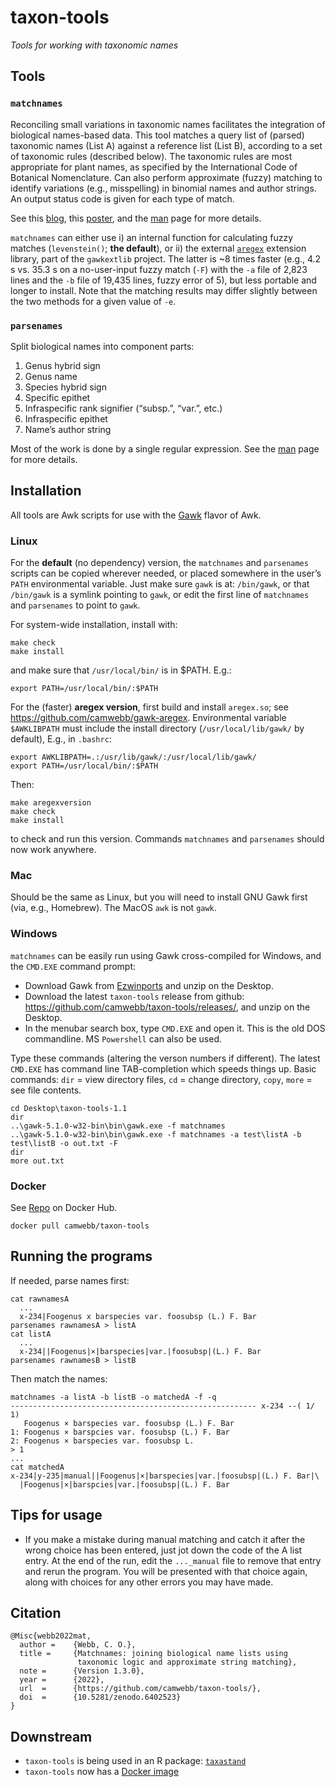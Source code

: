 # taxon-tools

_Tools for working with taxonomic names_

## Tools

### `matchnames`

Reconciling small variations in taxonomic names facilitates the
integration of biological names-based data.  This tool matches a query
list of (parsed) taxonomic names (List A) against a reference list
(List B), according to a set of taxonomic rules (described below). The
taxonomic rules are most appropriate for plant names, as specified by
the International Code of Botanical Nomenclature.  Can also perform
approximate (fuzzy) matching to identify variations (e.g.,
misspelling) in binomial names and author strings. An output status
code is given for each type of match.

See this [blog](http://alaskaflora.org/pages/blog3.html), this
[poster](http://alaskaflora.org/files/webb_BSA2020.pdf), and the
[man](doc/matchnames.md) page for more details.

`matchnames` can either use i) an internal function for calculating
fuzzy matches (`levenstein()`; **the default**), or ii) the external
[`aregex`](https://github.com/camwebb/gawk-aregex) extension library,
part of the `gawkextlib` project. The latter is ~8 times faster (e.g.,
4.2 s vs. 35.3 s on a no-user-input fuzzy match (`-F`) with the `-a`
file of 2,823 lines and the `-b` file of 19,435 lines, fuzzy error of
5), but less portable and longer to install.  Note that the matching
results may differ slightly between the two methods for a given value
of `-e`.

### `parsenames`

Split biological names into component parts:

 1. Genus hybrid sign
 2. Genus name
 3. Species hybrid sign
 4. Specific epithet
 5. Infraspecific rank signifier (“subsp.”, “var.”, etc.)
 6. Infraspecific epithet
 7. Name’s author string

Most of the work is done by a single regular expression. See the
[man](doc/parsenames.md) page for more details.

## Installation

All tools are Awk scripts for use with the
[Gawk](https://www.gnu.org/software/gawk/) flavor of Awk.

### Linux

For the **default** (no dependency) version, the `matchnames` and
`parsenames` scripts can be copied wherever needed, or placed
somewhere in the user’s `PATH` environmental variable.  Just make sure
`gawk` is at: `/bin/gawk`, or that `/bin/gawk` is a symlink pointing
to `gawk`, or edit the first line of `matchnames` and `parsenames` to
point to `gawk`.

For system-wide installation, install with:

    make check
    make install

and make sure that `/usr/local/bin/` is in $PATH. E.g.:

    export PATH=/usr/local/bin/:$PATH

For the (faster) **aregex version**, first build and install
`aregex.so`; see
<https://github.com/camwebb/gawk-aregex>. Environmental variable
`$AWKLIBPATH` must include the install directory
(`/usr/local/lib/gawk/` by default), E.g., in `.bashrc`:

    export AWKLIBPATH=.:/usr/lib/gawk/:/usr/local/lib/gawk/
    export PATH=/usr/local/bin/:$PATH

Then:

    make aregexversion
    make check
    make install

to check and run this version. Commands `matchnames` and `parsenames`
should now work anywhere.


### Mac

Should be the same as Linux, but you will need to install GNU Gawk
first (via, e.g., Homebrew).  The MacOS `awk` is not `gawk`.

### Windows

`matchnames` can be easily run using Gawk cross-compiled for Windows,
and the `CMD.EXE` command prompt:

 * Download Gawk from
   [Ezwinports](https://sourceforge.net/projects/ezwinports/files/) and unzip
   on the Desktop.
 * Download the latest `taxon-tools` release from github: 
   <https://github.com/camwebb/taxon-tools/releases/>, and unzip on the 
   Desktop.
 * In the menubar search box, type `CMD.EXE` and open it. This is the old
   DOS commandline. MS `Powershell` can also be used.

Type these commands (altering the verson numbers if different). The
latest `CMD.EXE` has command line TAB-completion which speeds things
up. Basic commands: `dir` = view directory files, `cd` = change
directory, `copy`, `more` = see file contents.

    cd Desktop\taxon-tools-1.1
    dir
    ..\gawk-5.1.0-w32-bin\bin\gawk.exe -f matchnames
    ..\gawk-5.1.0-w32-bin\bin\gawk.exe -f matchnames -a test\listA -b test\listB -o out.txt -F
    dir
    more out.txt

### Docker

See [Repo](https://hub.docker.com/r/camwebb/taxon-tools) on Docker Hub.

    docker pull camwebb/taxon-tools

## Running the programs

If needed, parse names first:

    cat rawnamesA
      ...
      x-234|Foogenus x barspecies var. foosubsp (L.) F. Bar 
    parsenames rawnamesA > listA
    cat listA
      ...
      x-234||Foogenus|×|barspecies|var.|foosubsp|(L.) F. Bar
    parsenames rawnamesB > listB

Then match the names:

    matchnames -a listA -b listB -o matchedA -f -q
    ------------------------------------------------------- x-234 --( 1/ 1)
       Foogenus × barspecies var. foosubsp (L.) F. Bar
    1: Foogenus × barspcies var. foosubsp (L.) F. Bar
    2: Foogenus × barspecies var. foosubsp L.
    > 1
    ...
    cat matchedA
    x-234|y-235|manual||Foogenus|×|barspecies|var.|foosubsp|(L.) F. Bar|\
      |Foogenus|×|barspcies|var.|foosubsp|(L.) F. Bar

## Tips for usage

 * If you make a mistake during manual matching and catch it after the
   wrong choice has been entered, just jot down the code of the A list
   entry. At the end of the run, edit the `..._manual` file to remove
   that entry and rerun the program. You will be presented with that
   choice again, along with choices for any other errors you may have
   made.

## Citation

```
@Misc{webb2022mat,
  author =    {Webb, C. O.},
  title =     {Matchnames: joining biological name lists using
               taxonomic logic and approximate string matching},
  note =      {Version 1.3.0},
  year =      {2022},
  url  =      {https://github.com/camwebb/taxon-tools/},
  doi  =      {10.5281/zenodo.6402523}
}
```

## Downstream

 * `taxon-tools` is being used in an R package: [`taxastand`](https://github.com/joelnitta/taxastand)
 * `taxon-tools` now has a [Docker image](https://hub.docker.com/repository/docker/camwebb/taxon-tools)
 
